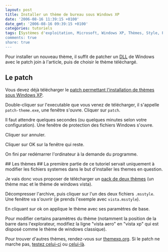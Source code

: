 ```yaml
---
layout: post
title: Installer un thème de bureau sous Windows XP
date: '2006-08-16 11:39:15 +0100'
date_gmt: '2006-08-16 09:39:15 +0100'
categories: tutoriels
tags: [Systèmes d'exploitation, Microsoft, Windows XP, Thèmes, Style, Patch]
comments: true
share: true
---
```

Pour installer un nouveau thème, il suffit de patcher un [DLL](http://www.pcentraide.com/index.php?showtopic=1328) de Windows avec le patch join à l'article, puis de choisir le thème téléchargé.

## Le patch ##
Vous devez déjà télécharger le [patch permettant l'installation de thèmes sous Windows XP](http://thomas.dutrion.free.fr/patch-theme.exe).

Double-cliquer sur l'executable que vous venez de télécharger, il s'appelle `patch-theme.exe`, une fenêtre s'ouvre. Cliquer sur `patch`.

Il faut attendre quelques secondes (ou quelques minutes selon votre configuration). Une fenêtre de protection des fichiers Windows s'ouvre.

Cliquer sur annuler.

Cliquer sur OK sur la fenêtre qui reste.

On fini par redémarrer l'ordinateur à la demande du programme.

## Les thèmes ##
La première partie de ce tutoriel servait uniquement à modifier les fichiers systemes dans le but d'installer les themes en question.

Je vais donc vous proposer de télécharger un [pack de deux thèmes](http://thomas.dutrion.free.fr/pack%202%20themes.rar) (un thème mac et le thème de windows vista).

Décompresser l'archive, puis cliquer sur l'un des deux fichiers `.msstyle`. Une fenêtre va s'ouvrir (je prends l'exemple avec `vista.msstyle`).

En cliquant sur ok on applique le thème avec ses paramètres de base.

Pour modifier certains paramètres du thème (notamment la position de la barre dans l'explorateur, modifiez la ligne "vista aero" en "vista xp" qui est disposé comme le thème de windows classique).

Pour trouver d'autres thèmes, rendez-vous sur [themexp.org](http://www.themexp.org/). Si le patch ne marche pas, [testez celui-ci](http://thomas.dutrion.free.fr/Theme_Multipatcher_Fr.exe) ou [celui-là](http://thomas.dutrion.free.fr/PatchXP_pour_UXTheme_SP1.exe).
